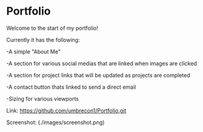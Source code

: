 # Portfolio

Welcome to the start of my portfolio!

Currently it has the following:

-A simple "About Me"

-A section for various social medias that are linked when images are clicked

-A section for project links that will be updated as projects are completed

-A contact button thats linked to send a direct email

-Sizing for various viewports 

Link: https://github.com/umbrecon1/Portfolio.git

 Screenshot: (./images/screenshot.png)
